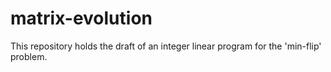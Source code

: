 # matrix-evolution

This repository holds the draft of an integer linear program for the 'min-flip' problem. 